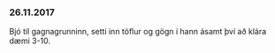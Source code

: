 ### 26.11.2017
Bjó til gagnagrunninn, setti inn töflur og gögn í hann ásamt því að klára 
dæmi 3-10.
